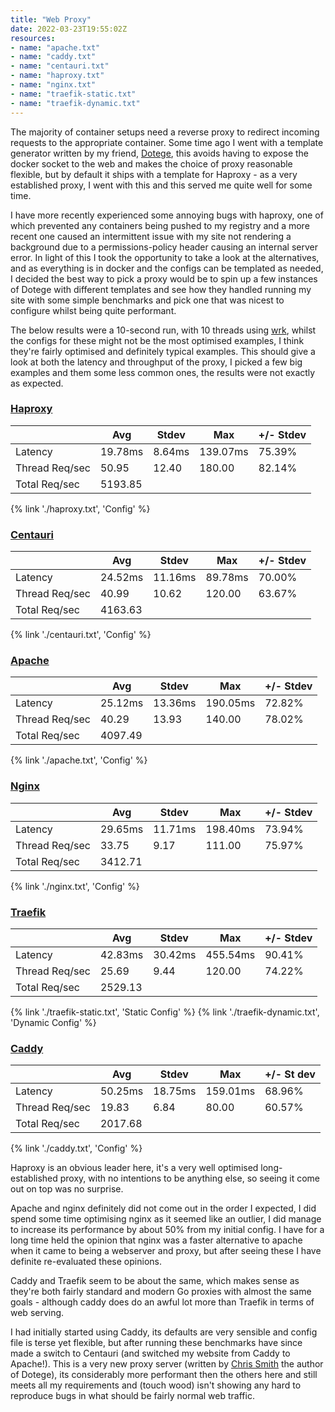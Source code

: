 ```yaml
---
title: "Web Proxy"
date: 2022-03-23T19:55:02Z
resources:
- name: "apache.txt"
- name: "caddy.txt"
- name: "centauri.txt"
- name: "haproxy.txt"
- name: "nginx.txt"
- name: "traefik-static.txt"
- name: "traefik-dynamic.txt"
---
```

The majority of container setups need a reverse proxy to redirect incoming requests to the appropriate container. Some 
time ago I went with a template generator written by my friend, [Dotege](https://github.com/csmith/dotege), this avoids
having to expose the docker socket to the web and makes the choice of proxy reasonable flexible, but by default it ships
with a template for Haproxy - as a very established proxy, I went with this and this served me quite well for some time.

I have more recently experienced some annoying bugs with haproxy, one of which prevented any containers being pushed 
to my registry and a more recent one caused an intermittent issue with my site not rendering a background due to a 
permissions-policy header causing an internal server error.  In light of this I took the opportunity to take a look at 
the alternatives, and as everything is in docker and the configs can be templated as needed, I decided the best way to 
pick a proxy would be to spin up a few instances of Dotege with different templates and see how they handled running my
site with some simple benchmarks and pick one that was nicest to configure whilst being quite performant.

The below results were a 10-second run, with 10 threads using [wrk](https://github.com/wg/wrk), whilst the configs for
these might not be the most optimised examples, I think they're fairly optimised and definitely typical examples. 
This should give a look at both the latency and throughput of the proxy, I picked a few big examples and them some less 
common ones, the results were not exactly as expected.

### [Haproxy](https://www.haproxy.org/)
|                | Avg     | Stdev  | Max      | +/- Stdev |
|----------------|---------|--------|----------|-----------|
| Latency        | 19.78ms | 8.64ms | 139.07ms | 75.39%    |
| Thread Req/sec | 50.95   | 12.40  | 180.00   | 82.14%    |
| Total Req/sec  | 5193.85 |        |          |           |

{% link './haproxy.txt', 'Config' %}
&nbsp;
### [Centauri](https://github.com/csmith/centauri)
|                | Avg     | Stdev   | Max     | +/- Stdev |
|----------------|---------|---------|---------|-----------|
| Latency        | 24.52ms | 11.16ms | 89.78ms | 70.00%    |
| Thread Req/sec | 40.99   | 10.62   | 120.00  | 63.67%    |
| Total Req/sec  | 4163.63 |         |         |           |

{% link './centauri.txt', 'Config' %}
&nbsp;
### [Apache](https://httpd.apache.org/)
|                | Avg     | Stdev   | Max      | +/- Stdev |
|----------------|---------|---------|----------|-----------|
| Latency        | 25.12ms | 13.36ms | 190.05ms | 72.82%    |
| Thread Req/sec | 40.29   | 13.93   | 140.00   | 78.02%    |
| Total Req/sec  | 4097.49 |         |          |           |

{% link './apache.txt', 'Config' %}
&nbsp;
### [Nginx](https://nginx.org)
|                | Avg     | Stdev   | Max      | +/- Stdev |
|----------------|---------|---------|----------|-----------|
| Latency        | 29.65ms | 11.71ms | 198.40ms | 73.94%    |
| Thread Req/sec | 33.75   | 9.17    | 111.00   | 75.97%    |
| Total Req/sec  | 3412.71 |         |          |           |

{% link './nginx.txt', 'Config' %}
&nbsp;
### [Traefik](https://traefik.io/traefik/)
|                | Avg     | Stdev   | Max      | +/- Stdev |
|----------------|---------|---------|----------|-----------|
| Latency        | 42.83ms | 30.42ms | 455.54ms | 90.41%    |
| Thread Req/sec | 25.69   | 9.44    | 120.00   | 74.22%    |
| Total Req/sec  | 2529.13 |         |          |           |

{% link './traefik-static.txt', 'Static Config' %} {% link './traefik-dynamic.txt', 'Dynamic Config' %}
&nbsp;
### [Caddy](https://caddyserver.com/)
|                | Avg     | Stdev   | Max      | +/- St dev |
|----------------|---------|---------|----------|------------|
| Latency        | 50.25ms | 18.75ms | 159.01ms | 68.96%     |
| Thread Req/sec | 19.83   | 6.84    | 80.00    | 60.57%     |
| Total Req/sec  | 2017.68 |         |          |            |

{% link './caddy.txt', 'Config' %}
&nbsp;

Haproxy is an obvious leader here, it's a very well optimised long-established proxy, with no intentions to be anything 
else, so seeing it come out on top was no surprise.

Apache and nginx definitely did not come out in the order I expected, I did spend some time optimising nginx as it 
seemed like an outlier, I did manage to increase its performance by about 50% from my initial config.  I have for a 
long time held the opinion that nginx was a faster alternative to apache when it came to being a webserver and proxy, 
but after seeing these I have definite re-evaluated these opinions.

Caddy and Traefik seem to be about the same, which makes sense as they're both fairly standard and modern Go proxies 
with almost the same goals - although caddy does do an awful lot more than Traefik in terms of web serving.

I had initially started using Caddy, its defaults are very sensible and config file is terse yet flexible, but after
running these benchmarks have since made a switch to Centauri (and switched my website from Caddy to Apache!).  This is
a very new proxy server (written by [Chris Smith](https://chameth.com/) the author of Dotege), its considerably more 
performant then the others here and still meets all my requirements and (touch wood) isn't showing any hard to 
reproduce bugs in what should be fairly normal web traffic.
